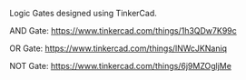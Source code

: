 Logic Gates designed using TinkerCad.

AND Gate:  https://www.tinkercad.com/things/1h3QDw7K99c

OR Gate: https://www.tinkercad.com/things/lNWcJKNaniq

NOT Gate: https://www.tinkercad.com/things/6j9MZOgljMe
